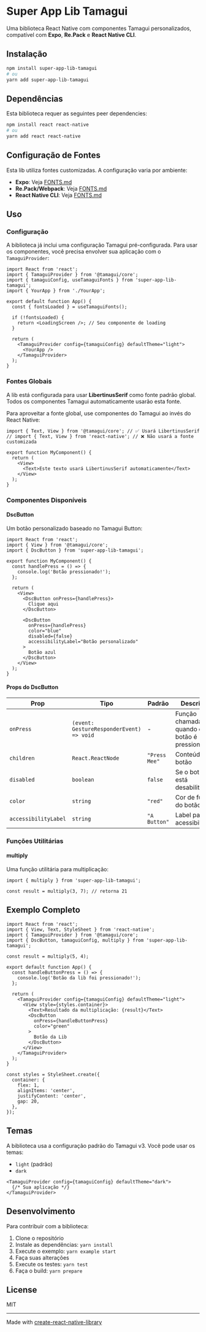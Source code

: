 # Super App Lib Tamagui

Uma biblioteca React Native com componentes Tamagui personalizados, compatível com **Expo**, **Re.Pack** e **React Native CLI**.

## Instalação

```bash
npm install super-app-lib-tamagui
# ou
yarn add super-app-lib-tamagui
```

## Dependências

Esta biblioteca requer as seguintes peer dependencies:

```bash
npm install react react-native
# ou
yarn add react react-native
```

## Configuração de Fontes

Esta lib utiliza fontes customizadas. A configuração varia por ambiente:

- **Expo**: Veja [FONTS.md](./FONTS.md#para-projetos-expo)
- **Re.Pack/Webpack**: Veja [FONTS.md](./FONTS.md#para-projetos-repack-webpack)  
- **React Native CLI**: Veja [FONTS.md](./FONTS.md#para-projetos-react-native-cli)

## Uso

### Configuração

A biblioteca já inclui uma configuração Tamagui pré-configurada. Para usar os componentes, você precisa envolver sua aplicação com o `TamaguiProvider`:

```tsx
import React from 'react';
import { TamaguiProvider } from '@tamagui/core';
import { tamaguiConfig, useTamaguiFonts } from 'super-app-lib-tamagui';
import { YourApp } from './YourApp';

export default function App() {
  const { fontsLoaded } = useTamaguiFonts();
  
  if (!fontsLoaded) {
    return <LoadingScreen />; // Seu componente de loading
  }
  
  return (
    <TamaguiProvider config={tamaguiConfig} defaultTheme="light">
      <YourApp />
    </TamaguiProvider>
  );
}
```

### Fontes Globais

A lib está configurada para usar **LibertinusSerif** como fonte padrão global. Todos os componentes Tamagui automaticamente usarão esta fonte.

Para aproveitar a fonte global, use componentes do Tamagui ao invés do React Native:

```tsx
import { Text, View } from '@tamagui/core'; // ✅ Usará LibertinusSerif
// import { Text, View } from 'react-native'; // ❌ Não usará a fonte customizada

export function MyComponent() {
  return (
    <View>
      <Text>Este texto usará LibertinusSerif automaticamente</Text>
    </View>
  );
}
```

### Componentes Disponíveis

#### DscButton

Um botão personalizado baseado no Tamagui Button:

```tsx
import React from 'react';
import { View } from '@tamagui/core';
import { DscButton } from 'super-app-lib-tamagui';

export function MyComponent() {
  const handlePress = () => {
    console.log('Botão pressionado!');
  };

  return (
    <View>
      <DscButton onPress={handlePress}>
        Clique aqui
      </DscButton>
      
      <DscButton 
        onPress={handlePress}
        color="blue"
        disabled={false}
        accessibilityLabel="Botão personalizado"
      >
        Botão azul
      </DscButton>
    </View>
  );
}
```

#### Props do DscButton

| Prop | Tipo | Padrão | Descrição |
|------|------|--------|-----------|
| `onPress` | `(event: GestureResponderEvent) => void` | - | Função chamada quando o botão é pressionado |
| `children` | `React.ReactNode` | `"Press Mee"` | Conteúdo do botão |
| `disabled` | `boolean` | `false` | Se o botão está desabilitado |
| `color` | `string` | `"red"` | Cor de fundo do botão |
| `accessibilityLabel` | `string` | `"A Button"` | Label para acessibilidade |

### Funções Utilitárias

#### multiply

Uma função utilitária para multiplicação:

```tsx
import { multiply } from 'super-app-lib-tamagui';

const result = multiply(3, 7); // retorna 21
```

## Exemplo Completo

```tsx
import React from 'react';
import { View, Text, StyleSheet } from 'react-native';
import { TamaguiProvider } from '@tamagui/core';
import { DscButton, tamaguiConfig, multiply } from 'super-app-lib-tamagui';

const result = multiply(5, 4);

export default function App() {
  const handleButtonPress = () => {
    console.log('Botão da lib foi pressionado!');
  };

  return (
    <TamaguiProvider config={tamaguiConfig} defaultTheme="light">
      <View style={styles.container}>
        <Text>Resultado da multiplicação: {result}</Text>
        <DscButton 
          onPress={handleButtonPress}
          color="green"
        >
          Botão da Lib
        </DscButton>
      </View>
    </TamaguiProvider>
  );
}

const styles = StyleSheet.create({
  container: {
    flex: 1,
    alignItems: 'center',
    justifyContent: 'center',
    gap: 20,
  },
});
```

## Temas

A biblioteca usa a configuração padrão do Tamagui v3. Você pode usar os temas:

- `light` (padrão)
- `dark`

```tsx
<TamaguiProvider config={tamaguiConfig} defaultTheme="dark">
  {/* Sua aplicação */}
</TamaguiProvider>
```

## Desenvolvimento

Para contribuir com a biblioteca:

1. Clone o repositório
2. Instale as dependências: `yarn install`
3. Execute o exemplo: `yarn example start`
4. Faça suas alterações
5. Execute os testes: `yarn test`
6. Faça o build: `yarn prepare`

## License

MIT

---

Made with [create-react-native-library](https://github.com/callstack/react-native-builder-bob)
